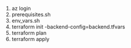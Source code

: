 1. az login
2. prerequisites.sh
3. env_vars.sh
4. terraform init -backend-config=backend.tfvars
5. terraform plan
6. terraform apply
